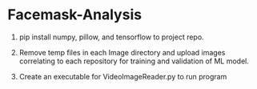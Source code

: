 # Facemask-Analysis

1. pip install numpy, pillow, and tensorflow to project repo.

2. Remove temp files in each Image directory and upload images correlating to each repository for training and validation of ML model.

3. Create an executable for VideoImageReader.py to run program
